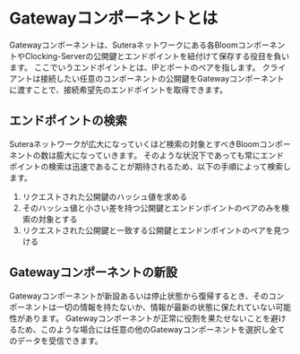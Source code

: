 # Gatewayコンポーネントとは

Gatewayコンポーネントは、Suteraネットワークにある各BloomコンポーネントやClocking-Serverの公開鍵とエンドポイントを紐付けて保存する役目を負います。
ここでいうエンドポイントとは、IPとポートのペアを指します。
クライアントは接続したい任意のコンポーネントの公開鍵をGatewayコンポーネントに渡すことで、接続希望先のエンドポイントを取得できます。

## エンドポイントの検索

Suteraネットワークが広大になっていくほど検索の対象とすべきBloomコンポーネントの数は膨大になっていきます。
そのような状況下であっても常にエンドポイントの検索は迅速であることが期待されるため、以下の手順によって検索します。

1. リクエストされた公開鍵のハッシュ値を求める
2. そのハッシュ値と小さい差を持つ公開鍵とエンドンポイントのペアのみを検索の対象とする
3. リクエストされた公開鍵と一致する公開鍵とエンドンポイントのペアを見つける

## Gatewayコンポーネントの新設

Gatewayコンポーネントが新設あるいは停止状態から復帰するとき、そのコンポーネントは一切の情報を持たないか、情報が最新の状態に保たれていない可能性があります。
Gatewayコンポーネントが正常に役割を果たせないことを避けるため、このような場合には任意の他のGatewayコンポーネントを選択し全てのデータを受信できます。
